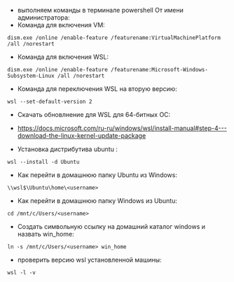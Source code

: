 * выполняем команды в терминале powershell От имени администратора:
* Команда для включения VM:
```
dism.exe /online /enable-feature /featurename:VirtualMachinePlatform /all /norestart
```
*  Команда для включения WSL:
```
dism.exe /online /enable-feature /featurename:Microsoft-Windows-Subsystem-Linux /all /norestart
```
* Команда для переключения WSL на вторую версию:
```
wsl --set-default-version 2
```
* Скачать обновлнение для WSL для 64-битных ОС:
* https://docs.microsoft.com/ru-ru/windows/wsl/install-manual#step-4---download-the-linux-kernel-update-package

* Установка дистрибутива ubuntu :
```
wsl --install -d Ubuntu
```
* Как перейти в домашнюю папку Ubuntu из Windows:
```
\\wsl$\Ubuntu\home\<username>
```
* Как перейти в домашнюю папку Windows из Ubuntu:
```
cd /mnt/c/Users/<username>
```
* Создать символьную ссылку на домашний каталог windows и назвать win_home:
```
ln -s /mnt/c/Users/<username> win_home
```
* проверить версию wsl установленной машины:
```
wsl -l -v
```